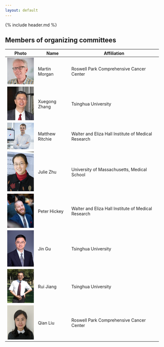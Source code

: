 ```yaml
---
layout: default
---
```


{% include header.md %}

## Members of organizing committees

| Photo                                                        | Name                    | Affiliation                                                             |
|--------------------------------------------------------------|-------------------------|-------------------------------------------------------------------------|
| <img src="images/MartinMorgan.jpg" width="100"/>             | Martin Morgan           | Roswell Park Comprehensive Cancer Center                                |
| <img src="images/XuegongZhang.jpg" width="100"/>             | Xuegong Zhang           | Tsinghua University                                   |
| <img src="images/MattRitchie.jpg" width="100"/>              | Matthew Ritchie         | Walter and Eliza Hall Institute of Medical Research                     |
| <img src="images/LihuaJulieZhu.jpg" width="100"/>            | Julie Zhu               | University of Massachusetts, Medical School                             |
| <img src="images/PeterHickey.jpg" width="100"/>              | Peter Hickey            | Walter and Eliza Hall Institute of Medical Research                     |
| <img src="images/JinGu.jpg" width="100"/>                    | Jin Gu                  | Tsinghua University                                   |
| <img src="images/RuiJiang.jpg" width="100"/>                 | Rui Jiang               | Tsinghua University                                   |
| <img src="images/QianLiu.jpg" width="100"/>                  | Qian Liu                | Roswell Park Comprehensive Cancer Center                                |


